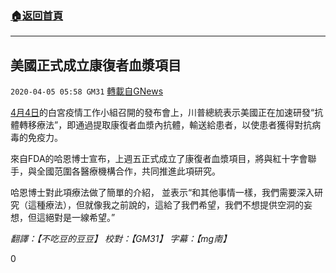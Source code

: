 ###  [:house:返回首頁](https://github.com/ourhimalayas/txt)
---

## 美國正式成立康復者血漿項目
`2020-04-05 05:58 GM31` [轉載自GNews](https://gnews.org/zh-hant/162641/)

[4月4日](https://www.youtube.com/watch?v=mntBUWX3gi0)的白宮疫情工作小組召開的發布會上，川普總統表示美國正在加速研發“抗體轉移療法”，即通過提取康復者血漿內抗體，輸送給患者，以使患者獲得對抗病毒的免疫力。

來自FDA的哈恩博士宣布，上週五正式成立了康復者血漿項目，將與紅十字會聯手，與全國范圍各醫療機構合作，共同推進此項研究。

哈恩博士對此項療法做了簡單的介紹， 並表示“和其他事情一樣，我們需要深入研究（這種療法），但就像我之前說的，這給了我們希望，我們不想提供空洞的妄想，但這絕對是一線希望。”

*翻譯：【不吃豆的豆豆】 校對：【GM31】 字幕：【mg南】*

0

